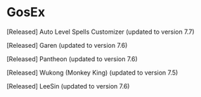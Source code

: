 # GosEx

[Released] Auto Level Spells Customizer (updated to version 7.7)

[Released] Garen (updated to version 7.6)

[Released] Pantheon (updated to version 7.6)

[Released] Wukong (Monkey King) (updated to version 7.5)

[Released] LeeSin (updated to version 7.6)
